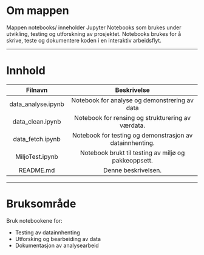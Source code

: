 #  Om mappen

Mappen notebooks/ inneholder Jupyter Notebooks som brukes under utvikling, testing og utforskning av prosjektet. Notebooks brukes for å skrive, teste og dokumentere koden i en interaktiv arbeidsflyt.

---

#  Innhold

| Filnavn              | Beskrivelse                                                |
|:--------------------:|:---------------------------------------------------------:|
|  data_analyse.ipynb  | Notebook for analyse og demonstrering av data              |
|  data_clean.ipynb    | Notebook for rensing og strukturering av værdata.          |
|  data_fetch.ipynb    | Notebook for testing og demonstrasjon av datainnhenting.   |
|  MiljoTest.ipynb     | Notebook brukt til testing av miljø og pakkeoppsett.       |
|  README.md           | Denne beskrivelsen.                                        |

---

#  Bruksområde

Bruk notebookene for:
- Testing av datainnhenting
- Utforsking og bearbeiding av data
- Dokumentasjon av analysearbeid

